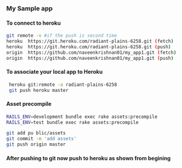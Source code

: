 ### My Sample app

#### To connect to heroku

```bash
git remote -v #if the push is second time
heroku	https://git.heroku.com/radiant-plains-6258.git (fetch)
heroku	https://git.heroku.com/radiant-plains-6258.git (push)
origin	https://github.com/naveenkrishnan01/my_app1.git (fetch)
origin	https://github.com/naveenkrishnan01/my_app1.git (push)
```

#### To associate your local app to Heroku

```bash
 heroku git:remote -a radiant-plains-6258
 git push heroku master
 ``` 

 #### Asset precompile

```bash
RAILS_ENV=development bundle exec rake assets:precompile
RAILS_ENV=test bundle exec rake assets:precompile

git add pu blic/assets
git commit -m 'add assets'
git push origin master
````

#### After pushing to git now push to heroku as shown from begining